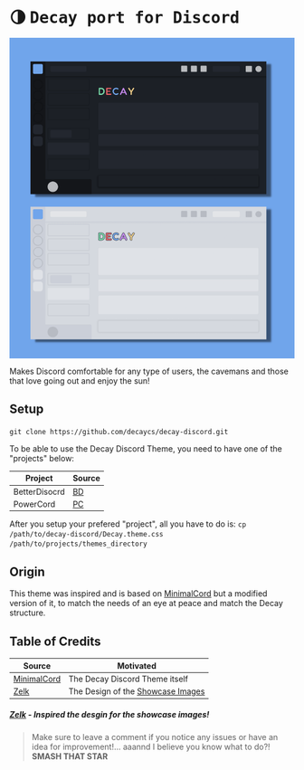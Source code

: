 # :last_quarter_moon: <samp>Decay port for Discord</samp>
<img src="./assets/Decay_Discord.png" align="center">

Makes Discord comfortable for any type of users, the cavemans and those that love going out and enjoy the sun!

## Setup

`git clone https://github.com/decaycs/decay-discord.git`

To be able to use the Decay Discord Theme, you need to have one of the "projects" below:

| Project | Source |
| ----------- | ----------- |
| BetterDisocrd | [BD](https://betterdiscord.app/) |
| PowerCord | [PC](https://powercord.dev/) |

After you setup your prefered "project", all you have to do is:
`cp /path/to/decay-discord/Decay.theme.css /path/to/projects/themes_directory`

## Origin
This theme was inspired and is based on [MinimalCord](https://github.com/DiscordStyles/MinimalCord/) but a modified version of it, to match the needs of an eye at peace and match the Decay structure.

## Table of Credits
| Source | Motivated |
| ----------- | ----------- |
| [MinimalCord](https://betterdiscord.app/theme/MinimalCord) | The Decay Discord Theme itself |
| [Zelk](https://betterdiscord.app/theme/Zelk) | The Design of the [Showcase Images](#Decay-port-for-Discord) |

##### [Zelk](https://betterdiscord.app/theme/Zelk) - Inspired the desgin for the showcase images!


> Make sure to leave a comment if you notice any issues or have an idea for improvement!... aaannd I believe you know what to do?! **SMASH THAT STAR**

